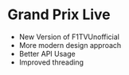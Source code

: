 Grand Prix Live
==============

* New Version of F1TVUnofficial
* More modern design approach
* Better API Usage
* Improved threading
